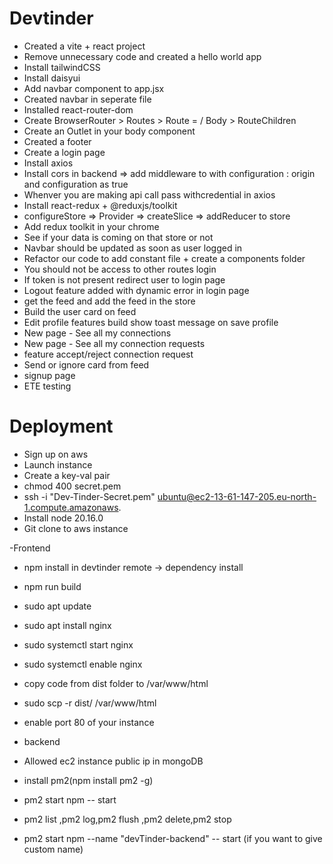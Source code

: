 # Devtinder

- Created a vite + react project
- Remove unnecessary code and created a hello world app
- Install tailwindCSS
- Install daisyui
- Add navbar component to app.jsx
- Created navbar in seperate file
- Installed react-router-dom
- Create BrowserRouter > Routes > Route = / Body > RouteChildren
- Create an Outlet in your body component
- Created a footer
- Create a login page
- Install axios
- Install cors in backend => add middleware to with configuration : origin and configuration as true
- Whenver you are making api call pass withcredential in axios
- Install react-redux + @reduxjs/toolkit
- configureStore => Provider => createSlice => addReducer to store
- Add redux toolkit in your chrome
- See if your data is coming on that store or not
- Navbar should be updated as soon as user logged in
- Refactor our code to add constant file + create a components folder
- You should not be access to other routes login
- If token is not present redirect user to login page
- Logout feature added with dynamic error in login page
- get the feed and add the feed in the store
- Build the user card on feed
- Edit profile features build show toast message on save profile
- New page - See all my connections
- New page - See all my connection requests
- feature accept/reject connection request
- Send or ignore card from feed
- signup page
- ETE testing

# Deployment

- Sign up on aws
- Launch instance
- Create a key-val pair
- chmod 400 secret.pem
- ssh -i "Dev-Tinder-Secret.pem" ubuntu@ec2-13-61-147-205.eu-north-1.compute.amazonaws.
- Install node 20.16.0
- Git clone to aws instance

-Frontend

- npm install in devtinder remote -> dependency install
- npm run build
- sudo apt update
- sudo apt install nginx
- sudo systemctl start nginx
- sudo systemctl enable nginx
- copy code from dist folder to /var/www/html
- sudo scp -r dist/ /var/www/html
- enable port 80 of your instance

- backend

- Allowed ec2 instance public ip in mongoDB
- install pm2(npm install pm2 -g)
- pm2 start npm -- start
- pm2 list ,pm2 log,pm2 flush <name> ,pm2 delete<name>,pm2 stop<name>
- pm2 start npm --name "devTinder-backend" -- start (if you want to give custom name)
